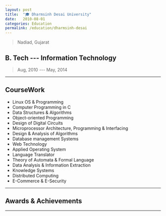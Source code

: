 ```yaml
---
layout: post
title:  "🎓 Dharmsinh Desai University"
date:   2010-08-01
categories: Education
permalink: /education/dharmsinh-desai
---
```

> Nadiad, Gujarat

## B. Tech --- Information Technology
> Aug, 2010 --- May, 2014

---
## CourseWork

- Linux OS & Programming
- Computer Programming in C
- Data Structures & Algorithms
- Object-oriented Programming
- Design of Digital Circuits
- Microprocessor Architecture, Programming & Interfacing
- Design & Analysis of Algorithms
- Database management Systems
- Web Technology
- Applied Operating System
- Language Translator
- Theory of Automata & Formal Language
- Data Analysis & Information Extraction
- Knowledge Systems
- Distributed Computing
- E-Commerce & E-Security

---
## Awards & Achievements
---